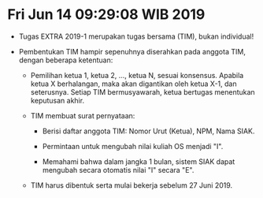 ---
---

Fri Jun 14 09:29:08 WIB 2019
============================

* Tugas EXTRA 2019-1 merupakan tugas bersama (TIM), bukan individual!


* Pembentukan TIM hampir sepenuhnya diserahkan pada anggota TIM, dengan beberapa ketentuan:

  * Pemilihan ketua 1, ketua 2, ..., ketua N, sesuai konsensus. 
    Apabila ketua X berhalangan, maka akan digantikan oleh ketua X-1, dan seterusnya. 
    Setiap TIM bermusyawarah, ketua bertugas menentukan keputusan akhir.

  * TIM membuat surat pernyataan:

    * Berisi daftar anggota TIM: Nomor Urut (Ketua), NPM, Nama SIAK.
  
    * Permintaan untuk mengubah nilai kuliah OS menjadi "I".

    * Memahami bahwa dalam jangka 1 bulan, sistem SIAK dapat mengubah secara otomatis nilai "I" secara "E".

  * TIM harus dibentuk serta mulai bekerja sebelum 27 Juni 2019.




